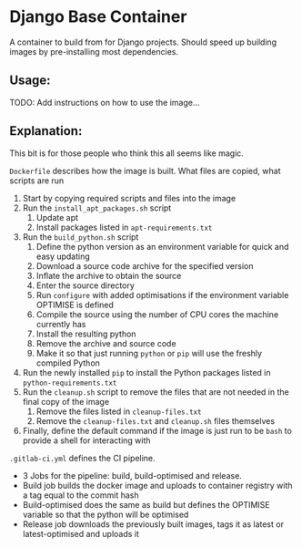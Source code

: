 # Django Base Container

A container to build from for Django projects. Should speed up building images by pre-installing most dependencies.

## Usage:
TODO: Add instructions on how to use the image...


## Explanation:
This bit is for those people who think this all seems like magic.

`Dockerfile` describes how the image is built. What files are copied, what scripts are run
1. Start by copying required scripts and files into the image
2. Run the `install_apt_packages.sh` script
   1. Update apt
   2. Install packages listed in `apt-requirements.txt`
3. Run the `build_python.sh` script
   1. Define the python version as an environment variable for quick and easy updating
   2. Download a source code archive for the specified version
   3. Inflate the archive to obtain the source
   4. Enter the source directory
   5. Run `configure` with added optimisations if the environment variable OPTIMISE is defined
   6. Compile the source using the number of CPU cores the machine currently has
   7. Install the resulting python
   8. Remove the archive and source code
   9. Make it so that just running `python` or `pip` will use the freshly compiled Python
4. Run the newly installed `pip` to install the Python packages listed in `python-requirements.txt`
5. Run the `cleanup.sh` script to remove the files that are not needed in the final copy of the image
   1. Remove the files listed in `cleanup-files.txt`
   2. Remove the `cleanup-files.txt` and `cleanup.sh` files themselves
6. Finally, define the default command if the image is just run to be `bash` to provide a shell for interacting with

`.gitlab-ci.yml` defines the CI pipeline.
* 3 Jobs for the pipeline: build, build-optimised and release.
* Build job builds the docker image and uploads to container registry with a tag equal to the commit hash
* Build-optimised does the same as build but defines the OPTIMISE variable so that the python will be optimised
* Release job downloads the previously built images, tags it as latest or latest-optimised and uploads it